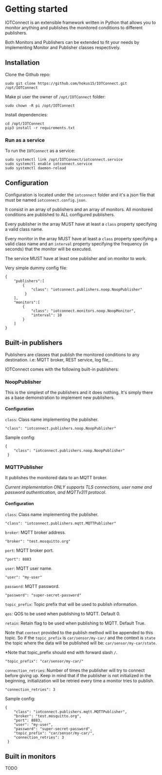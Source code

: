 # Getting started

IOTConnect is an extensible framework written in Python that allows you to monitor anything and publishes the monitored conditions to different publishers.

Both Monitors and Publishers can be extended to fit your needs by implementing Monitor and Publisher classes respectively.

## Installation

Clone the Github repo:
```
sudo git clone https://github.com/hokus15/IOTConnect.git /opt/IOTConnect
```

Make pi user the owner of `/opt/IOTConnect` folder:
```
sudo chown -R pi /opt/IOTConnect
```

Install dependencies:
```
cd /opt/IOTConnect
pip3 install -r requirements.txt
```

### Run as a service

To run the `IOTConnect` as a service:

```
sudo systemctl link /opt/IOTConnect/iotconnect.service
sudo systemctl enable iotconnect.service
sudo systemctl daemon-reload
```

## Configuration

Configuration is located under the ```iotconnect``` folder and it's a json file that must be named ```iotconnect.config.json```.

It consist in an array of publishers and an array of monitors. All monitored conditions are published to ALL configured publishers.

Every publisher in the array MUST have at least a ```class``` property specifying a valid class name.

Every monitor in the array MUST have at least a ```class``` property specifying a valid class name and an ```interval``` property specifying the frequency (in seconds) that the monitor will be executed.

The service MUST have at least one publisher and on monitor to work.

Very simple dummy config file:

```
{
    "publishers":[
        {
            "class": "iotconnect.publishers.noop.NoopPublisher"
         }
    ],
    "monitors":[
        {
            "class": "iotconnect.monitors.noop.NoopMonitor",
            "interval": 10
        }
    ]
}
```

## Built-in publishers

Publishers are classes that publish the monitored conditions to any destination. i.e: MQTT broker, REST service, log file,...

IOTConnect comes with the following built-in publishers:

### NoopPublisher

This is the simplest of the publishers and it does nothing. It's simply there as a base demonstration to implement new publishers.

#### Configuration

```class```: Class name implementing the publisher.

```"class": "iotconnect.publishers.noop.NoopPublisher"```

Sample config:
```
{
    "class": "iotconnect.publishers.noop.NoopPublisher"
 }
```

### MQTTPublisher

It publishes the monitored data to an MQTT broker.

*Current implementation ONLY supports TLS connections, user name and password authentication, and MQTTv311 protocol*.

#### Configuration

```class```: Class name implementing the publisher.

```"class": "iotconnect.publishers.mqtt.MQTTPublisher"```

```broker```: MQTT broker address.

```"broker": "test.mosquitto.org"```

```port```: MQTT broker port.

```"port": 8883```

```user```: MQTT user name.

```"user": "my-user"```

```password```: MQTT password.

```"password": "super-secret-password"```

```topic_prefix```: Topic prefix that will be used to publish information.

```qos```: QOS to be used when publishing to MQTT. Default 0.

```retain```: Retain flag to be used when publishing to MQTT. Default True. 

Note that ```context``` provided to the publish method will be appended to this topic. So if the ```topic_prefix``` is ```car/sensor/my-car/``` and the context is ```state``` the topic where the data will be published will be: ```car/sensor/my-car/state```.

*Note that topic_prefix should end with forward slash ```/```.

```"topic_prefix": "car/sensor/my-car/"```

```connection_retries```: Number of times the publisher will try to connect before giving up. Keep in mind that if the publisher is not initialized in the beginning, initialization will be retried every time a monitor tries to publish.

```"connection_retries": 3```

Sample config:
```
{
    "class": "iotconnect.publishers.mqtt.MQTTPublisher",
    "broker": "test.mosquitto.org",
    "port": 8883,
    "user": "my-user",
    "password": "super-secret-password",
    "topic_prefix": "car/sensor/my-car/",
    "connection_retries": 3
 }
```

## Built in monitors

TODO
